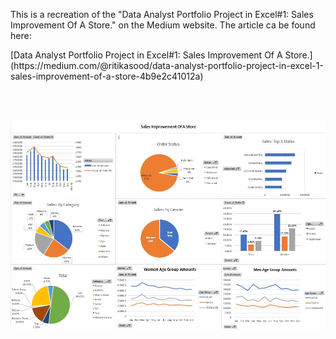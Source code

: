<p>This is a recreation of the "Data Analyst Portfolio Project in Excel#1: Sales Improvement Of A Store." on the Medium website. 
The article ca be found here:</p> [Data Analyst Portfolio Project in Excel#1: Sales Improvement Of A Store.](https://medium.com/@ritikasood/data-analyst-portfolio-project-in-excel-1-sales-improvement-of-a-store-4b9e2c41012a)

<br></br>

![Alt text](SalesAnalysisOfAStoreDashboard.jpg)

